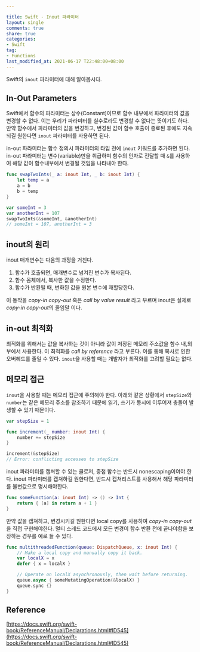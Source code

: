 ```yaml
---

title: Swift - Inout 파라미터
layout: single
comments: true
share: true
categories:
- Swift
tag:
- Functions
last_modified_at: 2021-06-17 T22:48:00+08:00
---
```


Swift의 `inout` 파라미터에 대해 알아봅시다.

## In-Out Parameters

Swift에서 함수의 파라미터는 상수(Constant)이므로 함수 내부에서 파라미터의 값을 변경할 수 없다. 이는 우리가 파라미터를 실수로라도 변경할 수 없다는 뜻이기도 하다. 만약 함수에서 파라미터의 값을 변경하고, 변경된 값이 함수 호출이 종료된 후에도 지속되길 원한다면 `inout` 파라미터를 사용하면 된다.

in-out 파라미터는 함수 정의시 파라미터의 타입 전에 `inout` 키워드를 추가하면 된다. in-out 파라미터는 변수(variable)만을 취급하며 함수의 인자로 전달할 때 `&`를 사용하여 해당 값이 함수내부에서 변경될 것임을 나타내야 한다.

```swift
func swapTwoInts(_ a: inout Int, _ b: inout Int) {
	let temp = a
	a = b
	b = temp
}

var someInt = 3
var anotherInt = 107
swapTwoInts(&someInt, &anotherInt)
// someInt = 107, anotherInt = 3
```

## inout의 원리

inout 매개변수는 다음의 과정을 거친다. 

1. 함수가 호출되면, 매개변수로 넘겨진 변수가 복사된다.
2. 함수 몸체에서, 복사한 값을 수정한다.
3. 함수가 반환될 때, 변화된 값을 원본 변수에 재할당한다.

이 동작을 *copy-in copy-out* 혹은 *call by value result* 라고 부르며 inout은 실제로 *copy-in copy-out*의 줄임말 이다. 

## in-out 최적화
최적화를 위해서는 값을 복사하는 것이 아니라 값이 저장된 메모리 주소값을 함수 내,외부에서 사용한다. 이 최적화를 *call by reference* 라고 부른다. 이를 통해 복사로 인한 오버헤드를 줄일 수 있다. `inout`을 사용할 때는 개발자가 최적화를 고려할 필요는 없다. 

## 메모리 접근
`inout`을 사용할 때는 메모리 접근에 주의해야 한다. 아래와 같은 상황에서 `stepSize`와 `number`는 같은 메모리 주소를 참조하기 때문에 읽기, 쓰기가 동시에 이루어져 충돌이 발생할 수 있기 때문이다.

```swift
var stepSize = 1

func increment(_ number: inout Int) {
    number += stepSize
}

increment(&stepSize)
// Error: conflicting accesses to stepSize
```

inout 파라미터를 캡쳐할 수 있는 클로저, 중첩 함수는 반드시 nonescaping이여야 한다. inout 파라미터를 캡쳐하길 원한다면, 반드시 캡쳐리스트를 사용해서 해당 파라미터를 불변값으로 명시해야한다. 

```swift
func someFunction(a: inout Int) -> () -> Int {
    return { [a] in return a + 1 }
}
```

만약 값을 캡쳐하고, 변경시키길 원한다면  local copy를 사용하여 *copy-in copy-out*을 직접 구현해야한다. 멀티 스레드 코드에서 모든 변경이 함수 반환 전에 끝나야함을 보장하는 경우를 예로 들 수 있다.

```swift
func multithreadedFunction(queue: DispatchQueue, x: inout Int) {
    // Make a local copy and manually copy it back.
    var localX = x
    defer { x = localX }

    // Operate on localX asynchronously, then wait before returning.
    queue.async { someMutatingOperation(&localX) }
    queue.sync {}
}
```

## Reference

[https://docs.swift.org/swift-book/ReferenceManual/Declarations.html#ID545](https://docs.swift.org/swift-book/ReferenceManual/Declarations.html#ID545)
